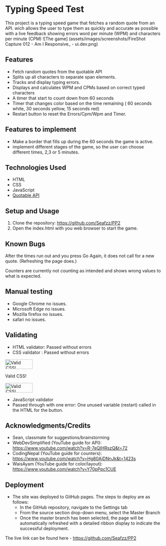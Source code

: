# Typing Speed Test

This project is a typing speed game that fetches a random quote from an API.
wich allows the user to type them as quickly and accurate as possible with a live feedback showing errors
word per minute (WPM) and characters per minute (CPM)
![The game] (assets/images/screenshots/FireShot Capture 012 - Am I Responsive_ - ui.dev.png)

## Features
- Fetch random quotes from the quotable API
- Splits up all characters to separate span elements.
- Tracks and display typing errors.
- Displays and calculates WPM and CPMs based on correct typed characters
- A timer that start to count down from 60 seconds
- Timer that changes color based on the time remaining ( 60 seconds white, 30 seconds yellow, 15 seconds red)
- Restart button to reset the Errors/Cpm/Wpm and Timer.

## Features to implement
- Make a border that fills up during the 60 seconds the game is active.
- implement different stages of the game, so the user can choose different times, 2,3 or 5 minutes. 

## Technologies Used
- HTML 
- CSS
- JavaScript
- [Quotable API](https://api.quotable.io)

## Setup and Usage
1. Clone the repository: https://github.com/Seafzz/PP2
2. Open the index.html with you web browser to start the game.

## Known Bugs
After the times run out and you press Go Again, it does not call for a new quote. (Refreshing the page does.)

Counters are currently not counting as intended and shows wrong values to what is expected.

## Manual testing
- Google Chrome no issues.
- Microsoft Edge no issues.
- Mozilla firefox no issues.
- safari no issues.

## Validating
- HTML validator: Passed without errors
- CSS validator : Passed without errors
<p>
    <a href="http://jigsaw.w3.org/css-validator/check/referer">
        <img style="border:0;width:88px;height:31px"
            src="http://jigsaw.w3.org/css-validator/images/vcss"
            alt="Valid CSS!" />
    </a>
</p>
            
Valid CSS!
<p>
<a href="http://jigsaw.w3.org/css-validator/check/referer">
    <img style="border:0;width:88px;height:31px"
        src="http://jigsaw.w3.org/css-validator/images/vcss-blue"
        alt="Valid CSS!" />
    </a>
</p>
    
- JavaScript validator
- Passed through with one error: One unused variable (restart) called in the HTML for the button.

## Acknowledgments/Credits
- Sean, classmate for suggestions/brainstorming
- WebDevSimplified (YouTube guide for API): https://www.youtube.com/watch?v=R-7eQIHRszQ&t=72
- CodingNepal (YouTube guide for counters): https://www.youtube.com/watch?v=Hg80AjDNnJk&t=1423s
- WaisAyam (YouTube guide for color/layout): https://www.youtube.com/watch?v=Y70pPpc1CUE

## Deployment
- The site was deployed to GitHub pages. The steps to deploy are as follows: 
  - In the GitHub repository, navigate to the Settings tab 
  - From the source section drop-down menu, select the Master Branch
  - Once the master branch has been selected, the page will be automatically refreshed with a detailed ribbon display to indicate the successful deployment. 

The live link can be found here - https://github.com/Seafzz/PP2